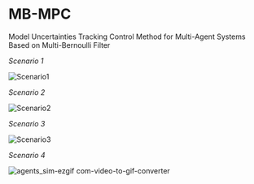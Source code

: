 # MB-MPC
Model Uncertainties Tracking Control Method for Multi-Agent Systems Based on Multi-Bernoulli Filter

*Scenario 1*

![Scenario1](https://github.com/beixuan-zys/MB-MPC/assets/54428021/61d2470b-a18e-4ee1-bcfa-f8f25c760ff7)

*Scenario 2*

![Scenario2](https://github.com/beixuan-zys/MB-MPC/assets/54428021/e6f75afb-7866-4fa5-b409-8b99d8faf4e2)

*Scenario 3*

![Scenario3](https://github.com/beixuan-zys/MB-MPC/assets/54428021/3aaa3fb1-2e8d-4534-9cda-20169b470495)

*Scenario 4*

![agents_sim-ezgif com-video-to-gif-converter](https://github.com/user-attachments/assets/f0f05938-a078-447f-99ba-d24b42443459)



